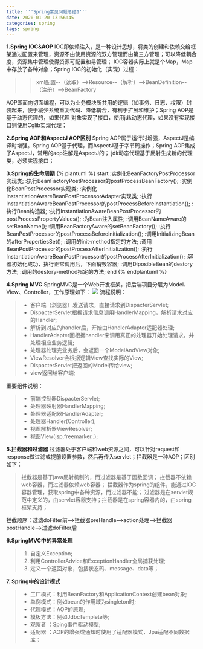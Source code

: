 ```yaml
---
title: '''Spring常见问题总结1'''
date: 2020-01-20 13:56:45
categories: spring
tags: spring
---
```


**1.Spring IOC&AOP**
IOC即依赖注入，是一种设计思想，将类的创建和依赖交给框架通过配置来管理，资源不由使用资源的双方管理而由第三方管理；可以降低耦合度，资源集中管理使得资源可配置和易管理；
IOC容器实际上就是个Map，Map中存放了各种对象；Spring IOC的初始化（实现）过程：
>>xml配置--（读取）-->Resource--（解析）-->BeanDefinition--（注册）-->BeanFactory

AOP即面向切面编程，可以为业务模块所共用的逻辑（如事务、日志、权限）封装起来，便于减少系统重复代码、降低耦合，有利于扩展和维护；Spring AOP是基于动态代理的，如果代理
对象实现了接口，使用jdk动态代理，如果没有实现接口则使用Cglib实现代理；

**2.Spring AOP和AspectJ AOP区别**
Spring AOP属于运行时增强，AspectJ是编译时增强。Spring AOP基于代理，而AspectJ基于字节码操作；Spring AOP集成了AspectJ，常用的aop注解是AspectJ的；
jdk动态代理基于反射生成新的代理类，必须实现接口；

**3.Spring的生命周期**
{% plantuml %}
start
:实例化BeanFactoryPostProcessor实现类;
:执行BeanFactoryPostProcessor的postProcessBeanFactory();
:实例化BeanPostProcessor实现类;
:实例化InstantiationAwareBeanPostProcessorAdapter实现类;
:执行InstantiationAwareBeanPostProcessor的postProcessBeforeInstantiation();
:执行Bean构造器;
:执行InstantiationAwareBeanPostProcessor的postProcessPropertyValues();
:为Bean注入属性;
:调用BeanNameAware的setBeanName();
:调用BeanFactoryAware的setBeanFactory();
:执行BeanPostProcessor的postProcessBeforeInitialization();
:调用InitializingBean的afterPropertiesSet();
:调用<bean>的init-method指定的方法;
:调用BeanPostProcessor的postProcessAfterInitialization();
:执行InstantiationAwareBeanPostProcessor的postProcessAfterInitialization();
:容器初始化成功，执行正常调用后，下面销毁容器;
:调用DiposibleBean的destory方法;
:调用<bean>的destory-method指定的方法;
end
{% endplantuml %}

**4.Spring MVC**
SpringMVC是一个Web开发框架，把后端项目分层为Model、View、Controller，工作原理如下：
![](/images/spring_4.jpg)
流程说明：
>* 客户端（浏览器）发送请求，直接请求到DispacterServlet;
>* DispacterServlet根据请求信息调用HandlerMapping，解析请求对应的Handler;
>* 解析到对应的handler后，开始由HandlerAdapter适配器处理;
>* HandlerAdapter回根据handler来调用真正的处理器开始处理请求，并处理相应业务逻辑;
>* 处理器处理完业务后，会返回一个ModelAndView对象;
>* ViewResolver会根据逻辑View查找实际的View;
>* DispacterServlet把返回的Model传给view;
>* view返回给客户端;

重要组件说明：
>* 前端控制器DispacterServlet;
>* 处理器映射器HandlerMapping;
>* 处理器适配器HandlerAdapter;
>* 处理器Handler(Controller);
>* 视图解析器ViewResolver;
>* 视图View(jsp,freemarker..);

**5.拦截器和过滤器**
过滤器处于客户端和web资源之间，可以针对request和response做过滤或提前设置参数，然后再传入servlet；拦截器是一种AOP；区别如下：
>拦截器是基于java反射机制的，而过滤器是基于函数回调；
>拦截器不依赖web容器，而过滤器依赖web容器；
>拦截器作为spring的组件，能通过IOC容器管理，获取spring中各种资源，而过滤器不能；
>过滤器是在servlet规范中定义的，由servlet容器支持；拦截器是在spring容器内的，由spring框架支持；

拦截顺序：过滤doFilter前-->拦截器preHandle-->action处理-->拦截器postHandle-->过滤doFilter后 

**6.SpringMVC中的异常处理**
>1. 自定义Exception;
>2. 利用ControllerAdvice和ExceptionHandler全局捕获处理;
>3. 定义一个返回对象，包括状态码、message、data等；

**7. Spring中的设计模式**
>* 工厂模式：利用BeanFactory和ApplicationContext创建bean对象;
>* 单例模式：例如bean的作用域为singleton时;
>* 代理模式：AOP的原理;
>* 模板方法：例如JdbcTemplete等;
>*  观察者 ：Sping事件驱动模型;
>*  适配器 ：AOP的增强或通知时使用了适配器模式，Jpa适配不同数据库；